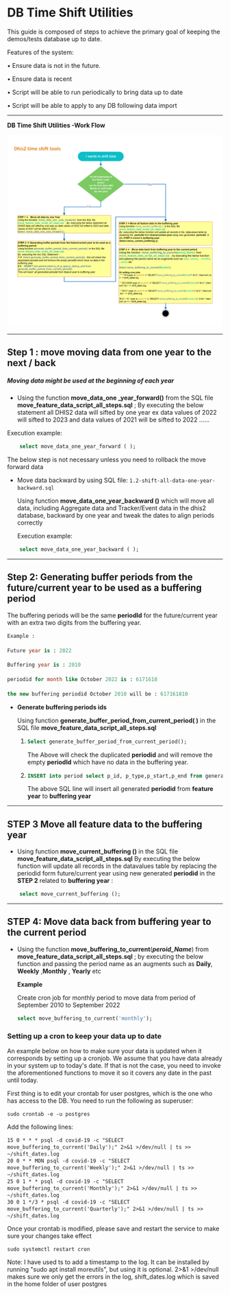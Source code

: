 # DB Time Shift Utilities

This guide is composed of steps to achieve the primary goal of keeping the demos/tests database up to date.

Features of the system:

• Ensure data is not in the future.

• Ensure data is recent

• Script will be able to run periodically to bring data up to date

• Script will be able to apply to any DB following data import

------

**DB Time Shift Utilities -Work Flow** 

![](./img/DHIS2_Shifting_tool_workflow.png)

------

## Step 1 : move moving data from one year to the next / back

##### **Moving data might be used at the beginning of each year**

- Using the function  **move_data_one _year_forward()**  from the SQL file **move_feature_data_script_all_steps.sql**  ; By  executing the below statement all DHIS2 data will sifted by one year ex data values of 2022 will sifted to 2023 and data values of 2021 will be sifted to 2022 …...

Execution example:

```sql
    select move_data_one_year_forward ( );
```

The below step is not necessary unless you need to rollback the move forward data

  - Move data backward by using SQL file: `1.2-shift-all-data-one-year-backward.sql`

    Using function **move_data_one_year_backward ()** which will move all data, including Aggregate data and Tracker/Event data in the dhis2 database, backward by one year and tweak the dates to align periods correctly

    Execution example:

```sql
    select move_data_one_year_backward ( );
```

------

## Step 2: Generating buffer periods from the future/current year to be used as a buffering period

The buffering periods will be the same **periodId** for the future/current year with an extra two digits from the buffering year.

```sql
Example :

Future year is : 2022

Buffering year is : 2010

periodid for month like October 2022 is : 6171618

the new buffering periodid October 2010 will be : 617161810
```

  - **Generate buffering periods ids**

    Using function **generate_buffer_period_from_current_period( )** in the SQL file **move_feature_data_script_all_steps.sql**

    1. ```sql
       Select generate_buffer_period_from_current_period();
       ```
    
        The Above  will check the duplicated **periodid** and will remove the empty **periodId** which have no data in the buffering year.
    
    2. ```sql
       INSERT into period select p_id, p_type,p_start,p_end from generate_buffer_period_from_current_period();
       ```
    
       The above SQL line  will insert  all generated **periodid** from **feature year** to **buffering year**

------

## STEP 3 Move all feature data to the buffering year 

  - Using function **move_current_buffering ()**  in the SQL file **move_feature_data_script_all_steps.sql**
By  executing the below function will update all records in the  datavalues table by replacing the  periodid form future/current year using new generated  **periodid**  in the **STEP 2** related to **buffering year**  :  
    
```sql
    select move_current_buffering ();
```

------

## STEP 4: **Move data back from buffering year to the current period** 

  - Using the function  **move_buffering_to_current**(***peroid_Name***)  from   **move_feature_data_script_all_steps.sql**  ; by executing the below function and passing the period name as an augments such as **Daily**, **Weekly**   ,**Monthly** , **Yearly** etc 

    **Example**

    Create cron job for monthly period to move data from period of September 2010 to September 2022

    ```sql
    select move_buffering_to_current('monthly');
    ```


### Setting up a cron to keep your data up to date

An example below on how to make sure your data is updated when it corresponds by setting up a cronjob. We assume that you have data already in your system up to today's date. If that is not the case, you need to invoke the aforementioned functions to move it so it covers any date in the past until today.

First thing is to edit your crontab for user postgres, which is the one who has access to the DB. You need to run the following as superuser:

```shell
sudo crontab -e -u postgres
```

Add the following lines:

```shell
15 0 * * * psql -d covid-19 -c "SELECT move_buffering_to_current('Daily');" 2>&1 >/dev/null | ts >> ~/shift_dates.log
20 0 * * MON psql -d covid-19 -c "SELECT move_buffering_to_current('Weekly');" 2>&1 >/dev/null | ts >> ~/shift_dates.log
25 0 1 * * psql -d covid-19 -c "SELECT move_buffering_to_current('Monthly');" 2>&1 >/dev/null | ts >> ~/shift_dates.log
30 0 1 */3 * psql -d covid-19 -c "SELECT move_buffering_to_current('Quarterly');" 2>&1 >/dev/null | ts >> ~/shift_dates.log
```

Once your crontab is modified, please save and restart the service to make sure your changes take effect


```shell
sudo systemctl restart cron
```

Note: I have used ts to add a timestamp to the log. It can be installed by running "sudo apt install moreutils", but using it is optional. 2>&1 >/dev/null makes sure we only get the errors in the log, shift_dates.log which is saved in the home folder of user postgres
